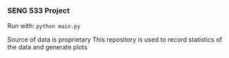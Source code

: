 ### SENG 533 Project
Run with:
`python main.py`

Source of data is proprietary
This repository is used to record statistics of the data and generate plots
